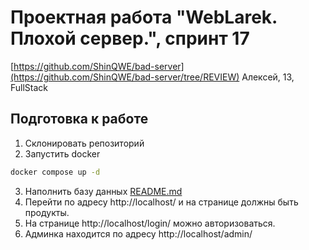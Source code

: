 # Проектная работа "WebLarek. Плохой сервер.", спринт 17
[https://github.com/ShinQWE/bad-server](https://github.com/ShinQWE/bad-server/tree/REVIEW)
Алексей, 13, FullStack

## Подготовка к работе
1. Склонировать репозиторий
2. Запустить docker
```bash
docker compose up -d
```
3. Наполнить базу данных
[README.md](.dump%2FREADME.md)
4. Перейти по адресу http://localhost/ и на странице должны быть продукты.
5. На странице http://localhost/login/ можно авторизоваться.
6. Админка находится по адресу http://localhost/admin/

